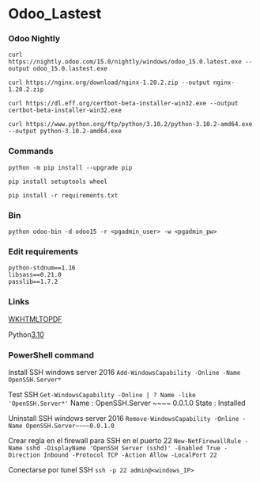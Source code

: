 # Odoo_Lastest

### Odoo Nightly
`curl https://nightly.odoo.com/15.0/nightly/windows/odoo_15.0.latest.exe --output odoo_15.0.lastest.exe`

`curl https://nginx.org/download/nginx-1.20.2.zip --output nginx-1.20.2.zip`

`curl https://dl.eff.org/certbot-beta-installer-win32.exe --output certbot-beta-installer-win32.exe`

`curl https://www.python.org/ftp/python/3.10.2/python-3.10.2-amd64.exe --output python-3.10.2-amd64.exe`


### Commands
```
python -m pip install --upgrade pip
```
```
pip install setuptools wheel
```
```
pip install -r requirements.txt
```


### Bin
```
python odoo-bin -d odoo15 -r <pgadmin_user> -w <pgadmin_pw>
```


### Edit requirements
```
python-stdnum==1.16
libsass==0.21.0
passlib==1.7.2
```


### Links
[WKHTMLTOPDF](https://github.com/wkhtmltopdf/wkhtmltopdf/releases/)

Python[3.10](https://www.python.org/ftp/python/3.10.2/python-3.10.2-amd64.exe)


### PowerShell command
Install SSH windows server 2016
```Add-WindowsCapability -Online -Name OpenSSH.Server*```

Test SSH 
```Get-WindowsCapability -Online | ? Name -like 'OpenSSH.Server*'```
Name : OpenSSH.Server ~~~~ 0.0.1.0
State : Installed

Uninstall SSH windows server 2016
```Remove-WindowsCapability -Online -Name OpenSSH.Server~~~~0.0.1.0```

Crear regla en el firewall para SSH en el puerto 22
```New-NetFirewallRule -Name sshd -DisplayName 'OpenSSH Server (sshd)' -Enabled True -Direction Inbound -Protocol TCP -Action Allow -LocalPort 22```

Conectarse por tunel SSH
```ssh -p 22 admin@<windows_IP>```
